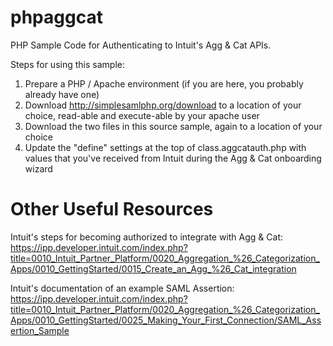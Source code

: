 phpaggcat
=========

PHP Sample Code for Authenticating to Intuit's Agg &amp; Cat APIs.

Steps for using this sample:

1) Prepare a PHP / Apache environment (if you are here, you probably already have one)
2) Download http://simplesamlphp.org/download to a location of your choice, read-able and execute-able by your apache user
3) Download the two files in this source sample, again to a location of your choice
4) Update the "define" settings at the top of class.aggcatauth.php with values that you've received from Intuit during the Agg & Cat onboarding wizard

Other Useful Resources
=========

Intuit's steps for becoming authorized to integrate with Agg & Cat: https://ipp.developer.intuit.com/index.php?title=0010_Intuit_Partner_Platform/0020_Aggregation_%26_Categorization_Apps/0010_GettingStarted/0015_Create_an_Agg_%26_Cat_integration

Intuit's documentation of an example SAML Assertion: https://ipp.developer.intuit.com/index.php?title=0010_Intuit_Partner_Platform/0020_Aggregation_%26_Categorization_Apps/0010_GettingStarted/0025_Making_Your_First_Connection/SAML_Assertion_Sample



